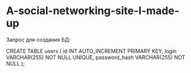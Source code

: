 # A-social-networking-site-I-made-up






Запрос для создания БД:

CREATE TABLE users (
    id INT AUTO_INCREMENT PRIMARY KEY,
    login VARCHAR(255) NOT NULL UNIQUE,
    password_hash VARCHAR(255) NOT NULL
);
